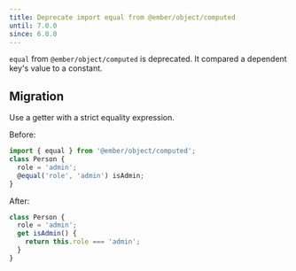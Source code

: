 ```yaml
---
title: Deprecate import equal from @ember/object/computed
until: 7.0.0
since: 6.0.0
---
```


`equal` from `@ember/object/computed` is deprecated. It compared a dependent key's value to a constant.

## Migration
Use a getter with a strict equality expression.

Before:
```js
import { equal } from '@ember/object/computed';
class Person {
  role = 'admin';
  @equal('role', 'admin') isAdmin;
}
```

After:
```js
class Person {
  role = 'admin';
  get isAdmin() {
    return this.role === 'admin';
  }
}
```

